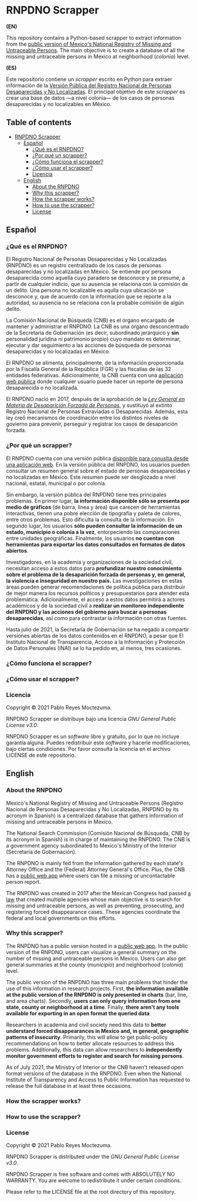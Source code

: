 # RNPDNO Scrapper

**(EN)**

This repository contains a Python-based scrapper to extract information from the [public version of Mexico's National Registry of Missing and Untraceable Persons](https://versionpublicarnpdno.segob.gob.mx). The main objective is to create a database of all the missing and untraceable persons in Mexico at neighborhood (_colonia_) level.

**(ES)**

Este repositorio contiene un _scrapper_ escrito en Python para extraer información de la [Versión Pública del Registro Nacional de Personas Desaparecidas y No Localizadas](https://versionpublicarnpdno.segob.gob.mx). El principal objetivo de este _scrapper_ es crear una base de datos —a nivel colonia— de los casos de personas desaparecidas y no localizables en México.

## Table of contents

- [RNPDNO Scrapper](#rnpdno-scrapper)
  - [Español](#español)
    - [¿Qué es el RNPDNO?](#qué-es-el-rnpdno)
    - [¿Por qué un scrapper?](#por-qué-un-scrapper)
    - [¿Cómo funciona el scrapper?](#cómo-funciona-el-scrapper)
    - [¿Cómo usar el scrapper?](#cómo-usar-el-scrapper)
    - [Licencia](#licencia)
  - [English](#english)
    - [About the RNPDNO](#about-the-rnpdno)
    - [Why this scrapper?](#why-this-scrapper)
    - [How the scrapper works?](#how-the-scrapper-works)
    - [How to use the scrapper?](#how-to-use-the-scrapper)
    - [License](#license)

## Español

### ¿Qué es el RNPDNO?

El Registro Nacional de Personas Desaparecidas y No Localizadas (RNPDNO) es un registro centralizado de los casos de personas desaparecidas y no localizadas en México. Se entiende por persona desaparecida como aquella cuyo  paradero  se  desconoce  y  se  presume,  a  partir  de cualquier indicio, que su ausencia se relaciona con la comisión de un delito. Una persona no localizable es aqulla cuya ubicación se desconoce y, que de acuerdo con la información que se reporte a la autoridad, su ausencia no se relaciona con la probable comisión de algún delito.

La Comisión Nacional de Búsqueda (CNB) es el órgano encargado de mantener y administrar el RNPDNO. La CNB es una órgano desconcentrado de la Secretaría de Gobernación (es decir, subordinado jerárquico y **sin** personalidad jurídina ni patrimonio propio) cuyo mandato es determinar, ejecutar y dar seguimiento a las  acciones  de búsqueda  de personas desaparecidas y no localizadas en México.

El RNPDNO se alimenta, principalmente, de la información proporcionada por la Fiscalía General de la República (FGR) y las fiscalías de las 32 entidades federativas. Adicionalmente, la CNB cuenta con una [aplicación web pública](https://cnbreportadesaparecidos.segob.gob.mx) donde cualquier usuario puede hacer un reporte de persona desaparecida o no localizada.

El RNPDNO nació en 2017, después de la aprobación de la [_Ley General en Materia de Desaparición Forzada de Personas_](http://www.diputados.gob.mx/LeyesBiblio/pdf/LGMDFP_200521.pdf), y sustituyó al extinto Registro Nacional de Personas Extraviadas o Desaparecidas. Además, esta ley creó mecanismos de coordinación entre los distintos niveles de govierno para prevenir, perseguir y registrar los casos de desaparición forzada.

### ¿Por qué un scrapper?

El RNPDNO cuenta con una versión pública [disponible para conuslta desde una aplicación web](https://versionpublicarnpdno.segob.gob.mx). En la versión pública del RNPDNO, los usuarios pueden consultar un resumen general sobre el estado de personas desaparecidas y no localizadas en México. Este resumen puede ser desglozado a nivel nacional, estatal, municipal o por colonia.

Sin embargo, la versión pública del RNPDNO tiene tres principales problemas. En primer lugar, **la información disponible sólo se presenta por medio de gráficos** (de barra, línea y área) que carecen de herramientas interactivas, tienen una pobre elección de tipografía y paleta de colores, entre otros problemas. Esto dificulta la consulta de la información. En segundo lugar, los usuarios **sólo pueden consultar la información de un estado, municipio o colonia a la vez**, entorpeciendo las comparaciones entre unidades geográficas. Finalmente, los usuarios **no cuentan con herramientas para exportar los datos consultados en formatos de datos abiertos**. 

Investigadores, en la academia y organizaciones de la sociedad civil, necesitan acceso a estos datos para **profundizar nuestro conocimiento sobre el problema de la desaparición forzada de personas y, en general, la violencia e inseguridad en nuestro país.** Las investigaciones en estas áreas pueden generar recomendaciones de política pública para distribuir de mejor manera los recursos políticos y presupuestarios para atender esta problemática. Adicionalmente, el acceso a estos datos permitirá a actores académicos y de la sociedad civil a **realizar un monitoreo independiente del RNPDNO y las acciones del gobierno para buscar a personas desaparecidas**, así como para contrastar la información con otras fuentes. 

Hasta julio de 2021, la Secretaría de Gobernación se ha negado a compartir versiones abiertas de los datos contenidos en el RNPDNO, a pesar que El Instituto Nacional de Transparencia, Acceso a la Información y Protección de Datos Personales (INAI) se lo ha pedido en, al menos, tres ocasiones.

### ¿Cómo funciona el scrapper?

### ¿Cómo usar el scrapper?

### Licencia

Copyright © 2021 Pablo Reyes Moctezuma.

RNPDNO Scrapper se distribuye bajo una licencia _GNU General Public License v3.0_. 

RNPDNO Scrapper es un _software_ libre y gratuito, por lo que no incluye garantía alguna. Puedes redistribuir este _software_ y hacerle modificaciones, bajo ciertas condiciones. Por favor consulta la licencia en el archivo LICENSE de este repositorio.

## English

### About the RNPDNO

Mexico's National Registry of Missing and Untraceable Persons (Registro Nacional de Personas Desaparecidas y No Localizadas, RNPDNO by its acronym in Spanish) is a centralized database that gathers information of missing and untraceable persons in Mexico. 

The National Search Commission (Comisión Nacional de Búsqueda, CNB by its acronym in Spanish) is in charge of maintaining the RNPDNO. The CNB is a government agency subordinated to Mexico's Ministry of the Interior (Secretaría de Gobernación).

The RNPDNO is mainly fed from the information gathered by each state's Attorney Office and the (Federal) Attorney General's Office. Plus, the CNB has a [public web app](https://cnbreportadesaparecidos.segob.gob.mx) where users can file a missing or uncontactable person report. 

The RNPDNO was created in 2017 after the Mexican Congress had passed [a law](http://www.diputados.gob.mx/LeyesBiblio/pdf/LGMDFP_200521.pdf) that created multiple agencies whose main objective is to search for missing and untraceable persons, as well as preventing, prosecuting, and registering forced disappearance cases. These agencies coordinate the federal and local governments on this efforts.

### Why this scrapper?

The RNPDNO has a public version hosted in a [public web app](https://versionpublicarnpdno.segob.gob.mx). In the public version of the RNPDNO, users can visualize a general summary on the number of missing and untraceable persons in Mexico. Users can also get general summaries at the county (_municipio_) and neighborhood (_colonia_) level. 

The public version of the RNPDNO has three main problems that hinder the use of this information in research projects. First, **the information available at the public version of the RNPDNO is only presented in charts** (bar, line, and area charts). Secondly, **users can only query information from one state, county or neighborhood at a time**. Finally, **there aren't any tools available for exporting in an open format the queried data**.

Researchers in academia and civil society need this data to **better understand forced disappearances in Mexico and, in general, geographic patterns of insecurity**. Primarily, this will allow to get public-policy recommendations on how to better allocate resources to address this problems. Additionally, this data can allow researchers to **independently monitor government efforts to register and search for missing persons**.

As of July 2021, the Ministry of Interior or the CNB haven't released open format versions of the database in the RNPDNO. Even when the National Institute of Transparency and Access to Public Information has requested to release the full database in at least three occasions.

### How the scrapper works?

### How to use the scrapper?

### License

Copyright © 2021 Pablo Reyes Moctezuma.

RNPDNO Scrapper is distributed under the _GNU General Public License v3.0_. 

RNPDNO Scrapper is free software and comes with ABSOLUTELY NO WARRANTY. You are welcome to redistribute it under certain conditions.

Please refer to the LICENSE file at the root directory of this repository.

